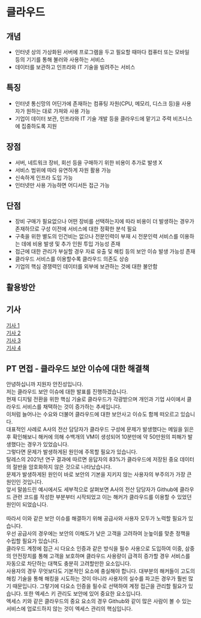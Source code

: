 # 클라우드
## 개념
- 인터넷 상의 가상화된 서버에 프로그램을 두고 필요할 때마다 컴퓨터 또는 모바일 등의 기기를 통해 불러와 사용하는 서비스
- 데이터를 보관하고 인프라와 IT 기술을 빌려주는 서비스

## 특징
- 인터넷 통신망의 어딘가에 존재하는 컴퓨팅 자원(CPU, 메모리, 디스크 등)을 사용자가 원하는 대로 가져와 사용 가능
- 기업이 데이터 보관, 인프라와 IT 기술 개발 등을 클라우드에 맡기고 주력 비즈니스에 집중하도록 지원

## 장점
- 서버, 네트워크 장비, 회선 등을 구매하기 위한 비용이 추가로 발생 X
- 서비스 범위에 따라 유연하게 자원 활용 가능
- 신속하게 인프라 도입 가능
- 인터넷만 사용 가능하면 어디서든 접근 가능

## 단점
- 장비 구매가 필요없으나 어떤 장비를 선택하는지에 따라 비용이 더 발생하는 경우가 존재하므로 구성 이전에 서비스에 대한 정확한 분석 필요
- 구축을 위한 별도의 인건비는 없으나 전문인력이 부재 시 전문인력 서비스를 이용하는 데에 비용 발생 및 추가 인원 투입 가능성 존재
- 접근에 대한 관리가 부실할 경우 자료 유출 및 해킹 등의 보안 이슈 발생 가능성 존재
- 클라우드 서비스를 이용할수록 클라우드 의존도 상승
- 기업의 핵심 경쟁력인 데이터를 외부에 보관하는 것에 대한 불안함

## 활용방안

## 기사
[기사 1](http://www.itdaily.kr/news/articleView.html?idxno=207832)  
[기사 2](https://www.cctvnews.co.kr/news/articleView.html?idxno=229877)  
[기사 3](https://www.ajunews.com/view/20200330041313279)  
[기사 4](https://www.ajunews.com/view/20200330041442280)  

## PT 면접 - 클라우드 보안 이슈에 대한 해결책
안녕하십니까
지원자 안진성입니다.  
저는 클라우드 보안 이슈에 대한 발표를 진행하겠습니다.  
현재 디지털 전환을 위한 핵심 기술로 클라우드가 각광받으며 개인과 기업 사이에서 클라우드 서비스를 채택하는 것이 증가하는 추세입니다.  
이처럼 늘어나는 수요와 더불어 클라우드에 대한 보안사고 이슈도 함께 떠오르고 있습니다.  
대표적인 사례로 A사의 전산 담당자가 클라우드 구성에 문제가 발생했다는 메일을 읽은 후 확인해보니 해커에 의해 수백개의 VM이 생성되어 10분만에 약 50만원의 피해가 발생했다는 경우가 있었습니다.  
그렇다면 문제가 발생하게된 원인에 주목할 필요가 있습니다.  
탈레스의 2021년 연구 결과에 따르면 응답자의 83%가 클라우드에 저장된 중요 데이터의 절반을 암호화하지 않은 것으로 나타났습니다.  
문제가 발생하게된 원인이 바로 보안의 기본을 지키지 않는 사용자의 부주의가 가장 큰 원인인 것입니다.  
앞서 말씀드린 예시에서도 세부적으로 살펴보면 A사의 전산 담당자가 Github에 클라우드 관련 코드를 작성한 부분부터 시작되었고 이는 해커가 클라우드를 이용할 수 있었던 원인이 되었습니다.  
<br>
따라서 이와 같은 보안 이슈를 해결하기 위해 공급사와 사용자 모두가 노력할 필요가 있습니다.  
우선 공급사의 경우에는 보안의 이해도가 낮은 고객을 고려하여 눈높이를 맞춘 정책을 수립할 필요가 있습니다.  
클라우드 계정에 접근 시 다요소 인증과 같은 방식을 필수 사용으로 도입하여 이중, 삼중의 안전장치를 통해 고객을 보호하며 클라우드 사용량이 급격히 증가할 경우
서비스를 자동으로 차단하는 대책도 충분히 고려할만한 요소입니다.  
사용자의 경우 무엇보다도 기본적인 요소에 충실해야 합니다. 대부분의 해커들이 고도의 해킹 기술을 통해 해킹을 시도하는 것이 아니라 사용자의 실수를 파고든 경우가 
훨씬 많기 때문입니다. 그렇기에 다요소 인증을 필수로 선택하여 계정 접근을 관리할 필요가 있습니다. 또한 엑세스 키 관리도 보안에 있어 중요한 요소입니다.  
엑세스 키와 같은 클라우드의 중요 요소의 경우 Github와 같이 많은 사람이 볼 수 있는 서비스에 업로드하지 않는 것이 엑세스 관리의 핵심입니다.  
